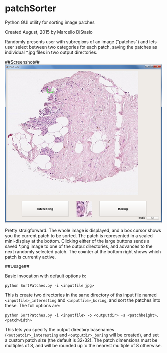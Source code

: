 # patchSorter
Python GUI utility for sorting image patches

Created August, 2015 by Marcello DiStasio

Randomly presents user with subregions of an image ("patches") and lets user select between two categories for each patch, saving the patches as individual *.jpg files in two output directories.

##Screenshot##
<img src="doc/img/screenshot_1.png">

Pretty straigforward.  The whole image is displayed, and a box cursor shows you the current patch to be sorted. The patch is represented in a scaled mini-display at the bottom. Clicking either of the large buttons sends a saved *.png image to one of the output directories, and advances to the next randomly selected patch.  The counter at the bottom right shows which patch is currently active.

##Usage##

Basic invocation with default options is:
```
python SortPatches.py -i <inputfile.jpg>
```
This is create two directories in the same directory of ths input file named `<inputfile>_interesting` and `<inputfile>_boring`, and sort the patches into these.  The full options are:
```
python SortPatches.py -i <inputfile> -o <outputdir> -s <patchheight>,<patchwidth>
```

This lets you specify the output directory basenames (`<outputdir>_interesting` and `<outputdir>_boring` will be created), and set a custom patch size (the default is 32x32).  The patch dimensions must be multiples of 8, and will be rounded up to the nearest multiple of 8 otherwise.

